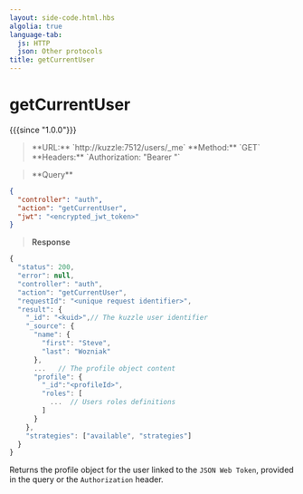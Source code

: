 ```yaml
---
layout: side-code.html.hbs
algolia: true
language-tab:
  js: HTTP
  json: Other protocols
title: getCurrentUser
---
```


# getCurrentUser

{{{since "1.0.0"}}}

<blockquote class="js">
<p>
**URL:** `http://kuzzle:7512/users/_me`  
**Method:** `GET`  
**Headers:** `Authorization: "Bearer <encrypted_jwt_token>"`
</p>
</blockquote>

<blockquote class="json">
<p>
**Query**
</p>
</blockquote>

```json
{
  "controller": "auth",
  "action": "getCurrentUser",
  "jwt": "<encrypted_jwt_token>"
}
```

>**Response**

```javascript
{
  "status": 200,
  "error": null,
  "controller": "auth",
  "action": "getCurrentUser",
  "requestId": "<unique request identifier>",
  "result": {
    "_id": "<kuid>",// The kuzzle user identifier
    "_source": {
      "name": {
        "first": "Steve",
        "last": "Wozniak"
      },
      ...   // The profile object content
      "profile": {
        "_id":"<profileId>",
        "roles": [
          ...  // Users roles definitions
        ]
      }
    },
    "strategies": ["available", "strategies"]
  }
}
```

Returns the profile object for the user linked to the `JSON Web Token`, provided in the query or the `Authorization` header.
